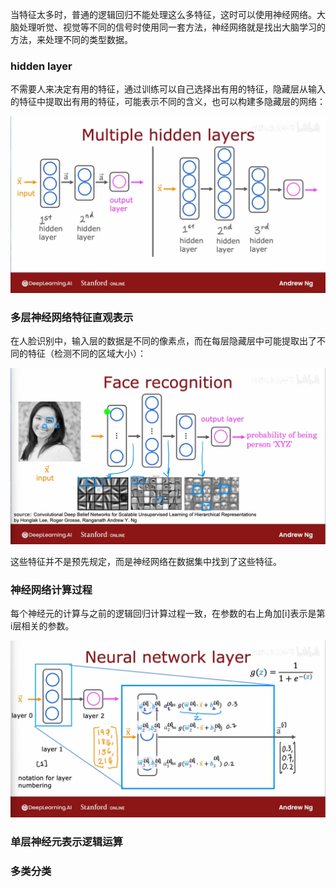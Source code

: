 当特征太多时，普通的逻辑回归不能处理这么多特征，这时可以使用神经网络。大脑处理听觉、视觉等不同的信号时使用同一套方法，神经网络就是找出大脑学习的方法，来处理不同的类型数据。

### hidden layer

不需要人来决定有用的特征，通过训练可以自己选择出有用的特征，隐藏层从输入的特征中提取出有用的特征，可能表示不同的含义，也可以构建多隐藏层的网络：

![image-20230502182625628](assets/image-20230502182625628.png)

### 多层神经网络特征直观表示

在人脸识别中，输入层的数据是不同的像素点，而在每层隐藏层中可能提取出了不同的特征（检测不同的区域大小）：

![image-20230502183530038](assets/image-20230502183530038.png)

这些特征并不是预先规定，而是神经网络在数据集中找到了这些特征。

### 神经网络计算过程

每个神经元的计算与之前的逻辑回归计算过程一致，在参数的右上角加[i]表示是第i层相关的参数。

![image-20230502195740736](assets/image-20230502195740736.png)



### 单层神经元表示逻辑运算



### 多类分类



